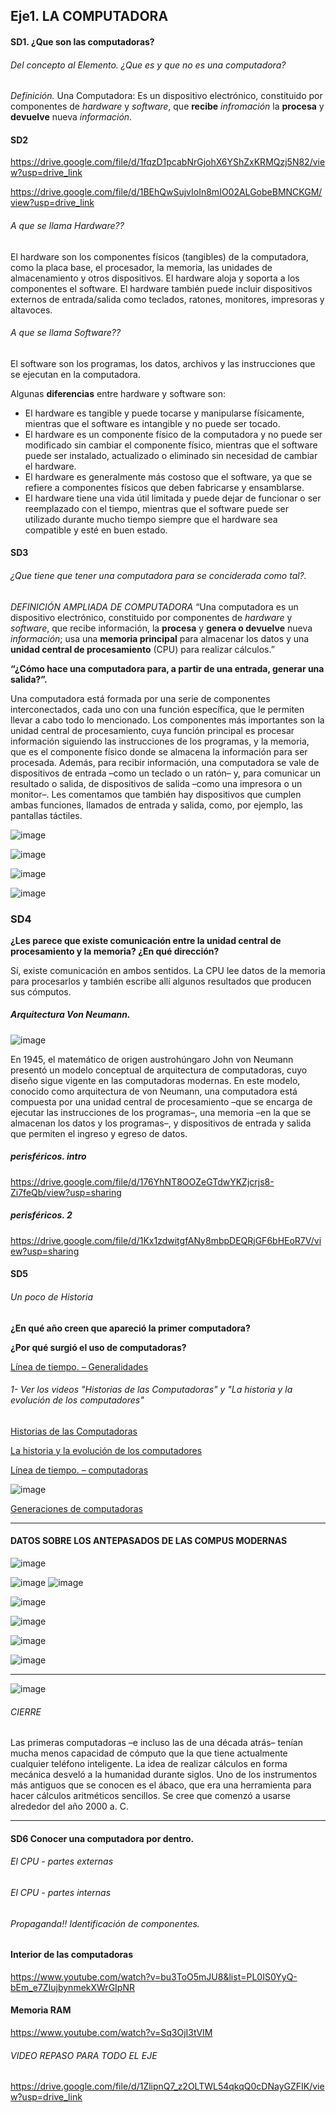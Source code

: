 ## Eje1. LA COMPUTADORA
#### SD1. ¿Que son las computadoras?
###### Del concepto al Elemento. ¿Que es y que no es una computadora? 

_Definición._
Una Computadora: Es un dispositivo electrónico, constituido por componentes de _hardware_ y _software_, que **recibe** _infromación_ la **procesa** y **devuelve** nueva _información_.

#### SD2

https://drive.google.com/file/d/1fqzD1pcabNrGjohX6YShZxKRMQzj5N82/view?usp=drive_link

https://drive.google.com/file/d/1BEhQwSujvIoIn8mIO02ALGobeBMNCKGM/view?usp=drive_link

###### A que se llama Hardware??

El hardware son los componentes físicos (tangibles) de la computadora, como la placa base, el procesador, la memoria, las unidades de almacenamiento y otros dispositivos. El hardware aloja y soporta a los componentes el software. El hardware también puede incluir dispositivos externos de entrada/salida como teclados, ratones, monitores, impresoras y altavoces.

###### A que se llama Software?? 

El software son los programas, los datos, archivos y las instrucciones que se ejecutan en la computadora. 

Algunas **diferencias** entre hardware y software son:

* El hardware es tangible y puede tocarse y manipularse físicamente, mientras que el software es intangible y no puede ser tocado.
* El hardware es un componente físico de la computadora y no puede ser modificado sin cambiar el componente físico, mientras que el software puede ser instalado, actualizado o eliminado sin necesidad de cambiar el hardware.
* El hardware es generalmente más costoso que el software, ya que se refiere a componentes físicos que deben fabricarse y ensamblarse.
* El hardware tiene una vida útil limitada y puede dejar de funcionar o ser reemplazado con el tiempo, mientras que el software puede ser utilizado durante mucho tiempo siempre que el hardware sea compatible y esté en buen estado.

#### SD3 
###### ¿Que tiene que tener una computadora para se conciderada como tal?. 

_DEFINICIÓN AMPLIADA DE COMPUTADORA_
“Una computadora es un dispositivo electrónico, constituido por componentes de _hardware_ y _software_,  que recibe información, la **procesa** y **genera o devuelve** nueva _información_; usa una **memoria principal** para almacenar los datos y una **unidad central de procesamiento** (CPU) para realizar cálculos.”

**“¿Cómo hace una computadora para, a partir de una entrada, generar una salida?”.**

Una computadora está formada por una serie de componentes interconectados, cada uno con una función específica, que le permiten llevar a cabo todo lo mencionado. Los componentes más importantes son la unidad central de procesamiento, cuya función principal es procesar información siguiendo las instrucciones de los programas, y la memoria, que es el componente físico donde se almacena la información para ser procesada. Además, para recibir información, una computadora se vale de dispositivos de entrada –como un teclado o un ratón– y, para comunicar un resultado o salida, de dispositivos de salida –como una impresora o un monitor–. Les comentamos que también hay dispositivos que cumplen ambas funciones, llamados de entrada y salida, como, por ejemplo, las pantallas táctiles.

![image](https://github.com/lole-s/SOSA/assets/84929029/a138fab1-7a8d-4e20-ada6-8de016eb6042)

![image](https://github.com/lole-s/SOSA/assets/84929029/f63c70b6-1023-408f-9205-dcf47ff1bca9)

![image](https://github.com/lole-s/SOSA/assets/84929029/4926a6f4-aa9d-4926-a49d-47356248f0cd)

![image](https://github.com/lole-s/SOSA/assets/84929029/deac862b-3879-4c48-ae62-9a8d519072da)

### SD4
**¿Les parece que existe comunicación entre la unidad central de procesamiento y la memoria? ¿En qué dirección?**


Sí, existe comunicación en ambos sentidos. La CPU lee datos de la memoria para procesarlos y también escribe allí algunos resultados que producen sus cómputos.

##### Arquitectura Von Neumann.

![image](https://github.com/lole-s/SOSA/assets/84929029/813158cb-1d64-46de-96c4-5b9597720d51)

En 1945, el matemático de origen austrohúngaro John von Neumann presentó un modelo conceptual de arquitectura de computadoras, cuyo diseño sigue vigente en las computadoras modernas. En este modelo, conocido como arquitectura de von Neumann, una computadora está compuesta   por una unidad central de procesamiento –que se encarga de ejecutar las instrucciones de los programas–, una memoria –en la que se almacenan los datos y los programas–, y dispositivos de entrada y salida que permiten el ingreso y egreso de datos.

##### perisféricos. intro
https://drive.google.com/file/d/176YhNT8OOZeGTdwYKZjcrjs8-Zi7feQb/view?usp=sharing

##### perisféricos. 2
https://drive.google.com/file/d/1Kx1zdwitgfANy8mbpDEQRjGF6bHEoR7V/view?usp=sharing

#### SD5 
###### Un poco de Historia

**¿En qué año creen que apareció la primer computadora?**

**¿Por qué surgió el uso de computadoras?** 

[Línea de tiempo. – Generalidades](https://docs.google.com/presentation/d/1IzcCLx4ll5Kk2r0eJhkA0fYBGfQKZPPf/edit?usp=drive_link&ouid=117205797234815395270&rtpof=true&sd=true)


###### 1- Ver los videos "Historias de las Computadoras" y "La historia y la evolución de los computadores"

[Historias de las Computadoras](https://drive.google.com/file/d/1IEXe6n_R7cOBNp3M4gA5B2UH2tBM8UCw/view?usp=drive_link) 

[La historia y la evolución de los computadores](https://drive.google.com/file/d/1IENQM-0L7umZDvANUVcDUdYoKaWE56zp/view?usp=drive_link)

[Línea de tiempo. – computadoras](https://docs.google.com/presentation/d/1IzcCLx4ll5Kk2r0eJhkA0fYBGfQKZPPf/edit?usp=drive_link&ouid=117205797234815395270&rtpof=true&sd=true)

![image](https://github.com/lole-s/SOSA/assets/84929029/2ce51fbb-f9b5-4685-a489-c93e909b4ae1)

[Generaciones de computadoras](https://drive.google.com/file/d/1IJCR6-sajF12qlg8rfPrX4VEefR34TFU/view?usp=drive_link)

___
#### DATOS SOBRE LOS ANTEPASADOS DE LAS COMPUS MODERNAS
![image](https://github.com/lole-s/SOSA/assets/84929029/15a4a765-b0ba-4a42-97b3-1babbb51cbfc)

![image](https://github.com/lole-s/SOSA/assets/84929029/67350d0b-23cd-470a-a5a8-8cb33fe9433e)
![image](https://github.com/lole-s/SOSA/assets/84929029/08248a1a-1c02-48a0-836a-7c15461861fd)


![image](https://github.com/lole-s/SOSA/assets/84929029/716a8105-6b41-4195-9e5d-d7f0d641a92b)

![image](https://github.com/lole-s/SOSA/assets/84929029/ea3e4708-af0c-4e3a-9ab1-4719e74724ca)

![image](https://github.com/lole-s/SOSA/assets/84929029/448b3763-65f7-4352-bd68-8a5c0c2020a3)

![image](https://github.com/lole-s/SOSA/assets/84929029/46f24cd7-a25a-418d-b465-9e295b643b5f)
___

![image](https://github.com/lole-s/SOSA/assets/84929029/f1f52496-1d5a-4000-a955-c6933a231c5f)

###### CIERRE
Las primeras computadoras –e incluso las de una década atrás– tenían mucha menos capacidad de cómputo que la que tiene actualmente cualquier teléfono inteligente. La idea de realizar cálculos en forma mecánica desveló a la humanidad durante siglos. Uno de los instrumentos más antiguos que se conocen es el ábaco, que era una herramienta para hacer cálculos aritméticos sencillos. Se cree que comenzó a usarse alrededor del año 2000 a. C.
___
#### SD6  Conocer una computadora por dentro.
###### El CPU - partes externas
###### El CPU - partes internas
###### Propaganda!! Identificación de componentes. 

#### Interior de las computadoras
https://www.youtube.com/watch?v=bu3ToO5mJU8&list=PL0IS0YyQ-bEm_e7ZIujbynmekXWrGIpNR

#### Memoria RAM
https://www.youtube.com/watch?v=Sq3OjI3tVIM

###### VIDEO REPASO PARA TODO EL EJE
https://drive.google.com/file/d/1ZlipnQ7_z2OLTWL54qkqQ0cDNayGZFIK/view?usp=drive_link

